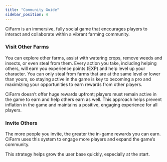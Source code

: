```yaml
---
title: "Community Guide"
sidebar_position: 4
---
```

CiFarm is an immersive, fully social game that encourages players to interact and collaborate within a vibrant farming community. 

### Visit Other Farms
You can explore other farms, assist with watering crops, remove weeds and insects, or even steal from them. Every action you take, including helping others, will earn you experience points (EXP) and help level up your character. You can only steal from farms that are at the same level or lower than yours, so staying active in the game is key to becoming a pro and maximizing your opportunities to earn rewards from other players.

CiFarm doesn’t offer huge rewards upfront; players must remain active in the game to earn and help others earn as well. This approach helps prevent inflation in the game and maintains a positive, engaging experience for all players.
### Invite Others
The more people you invite, the greater the in-game rewards you can earn. CiFarm uses this system to engage more players and expand the game’s community.

This strategy helps grow the user base quickly, especially at the start.